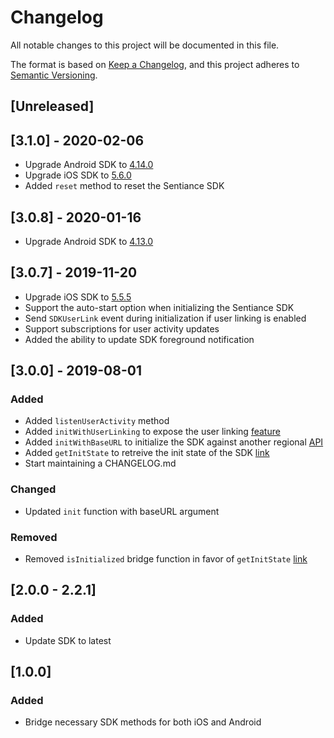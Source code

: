 # Changelog
All notable changes to this project will be documented in this file.

The format is based on [Keep a Changelog](https://keepachangelog.com/en/1.0.0/),
and this project adheres to [Semantic Versioning](https://semver.org/spec/v2.0.0.html).

## [Unreleased]

## [3.1.0] - 2020-02-06
- Upgrade Android SDK to [4.14.0](https://docs.sentiance.com/sdk/changelog/android#4-14-0-31-jan-2020)
- Upgrade iOS SDK to [5.6.0](https://docs.sentiance.com/sdk/changelog/ios#5-6-0-5-feb-2020)
- Added `reset` method to reset the Sentiance SDK

## [3.0.8] - 2020-01-16
- Upgrade Android SDK to [4.13.0](https://docs.sentiance.com/sdk/changelog/android#4-13-0-6-jan-2020)

## [3.0.7] - 2019-11-20
- Upgrade iOS SDK to [5.5.5](https://docs.sentiance.com/sdk/changelog/ios#5-5-5-13-nov-2019)
- Support the auto-start option when initializing the Sentiance SDK
- Send `SDKUserLink` event during initialization if user linking is enabled
- Support subscriptions for user activity updates
- Added the ability to update SDK foreground notification

## [3.0.0] - 2019-08-01
### Added
- Added `listenUserActivity` method
- Added `initWithUserLinking` to expose the user linking [feature](https://docs.sentiance.com/guide/user-linking)
- Added `initWithBaseURL` to initialize the SDK against another regional [API](https://docs.sentiance.com/sdk/api-reference/ios/sentconfig-1#sentconfig-api)
- Added `getInitState` to retreive the init state of the SDK [link](https://docs.sentiance.com/sdk/api-reference/ios/sentsdk#getinitstate)
- Start maintaining a CHANGELOG.md

### Changed
- Updated `init` function with baseURL argument

### Removed
- Removed `isInitialized` bridge function in favor of `getInitState` [link](https://docs.sentiance.com/sdk/api-reference/ios/sentsdk#isinitialised)

## [2.0.0 - 2.2.1]
### Added
- Update SDK to latest

## [1.0.0]
### Added
- Bridge necessary SDK methods for both iOS and Android
